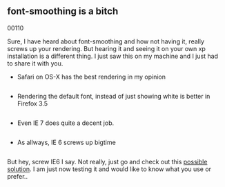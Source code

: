 <article><h2>font-smoothing is a bitch</h2><time><span class="day">0</span><span class="month">0</span><span class="year">110</span></time><p>Sure, I have heard about font-smoothing and how not having it, really screws up your rendering. But hearing it and seeing it on your own xp installation is a different thing. I just saw this on my machine and I just had to share it with you.</p><ul><li><p>Safari on OS-X has the best rendering in my opinion</p><img src="http://wnas.nl/files/font-smoothing/saf-osx.png" alt="" /></li><li><p>Rendering the default font, instead of just showing white is better in Firefox 3.5</p><img src="http://wnas.nl/files/font-smoothing/ff3.5-osx.png" alt="" /></li><li><p>Even IE 7 does quite a decent job.</p><img src="http://wnas.nl/files/font-smoothing/ie7-xp.png" alt="" /></li><li><p>As allways, IE 6 screws up bigtime</p><img src="http://wnas.nl/files/font-smoothing/ie6-xp.png" alt="" /></li></ul><p>But hey, screw IE6 I say. Not really, just go and check out this <a href="http://www.useragentman.com/blog/2009/11/29/how-to-detect-font-smoothing-using-javascript/">possible solution</a>. I am just now testing it and would like to know what you use or prefer..</p></article>